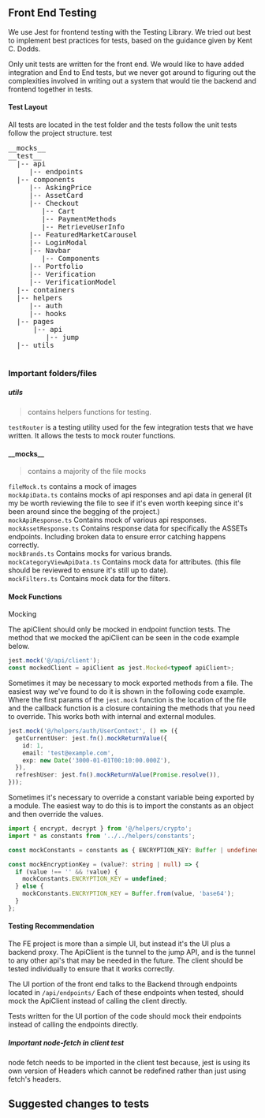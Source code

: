 ## Front End Testing

We use Jest for frontend testing with the Testing Library. We tried out best to implement best practices for tests, based on the guidance given by Kent C. Dodds.

Only unit tests are written for the front end. We would like to have added integration and End to End tests, but we never got around to figuring out the complexities involved in writing out a system that would tie the backend and frontend together in tests.

#### Test Layout

All tests are located in the test folder and the tests follow the unit tests follow the project structure.
test

<pre>
__mocks__
__test__
  |-- api
     |-- endpoints
  |-- components
     |-- AskingPrice
     |-- AssetCard
     |-- Checkout
        |-- Cart
        |-- PaymentMethods
        |-- RetrieveUserInfo
     |-- FeaturedMarketCarousel
     |-- LoginModal
     |-- Navbar
        |-- Components
     |-- Portfolio
     |-- Verification
     |-- VerificationModel
  |-- containers
  |-- helpers
     |-- auth
     |-- hooks
  |-- pages
      |-- api
         |-- jump
  |-- utils

</pre>

### Important folders/files

##### utils

> contains helpers functions for testing.

`testRouter` is a testing utility used for the few integration tests that we have written. It allows the tests to mock router functions.

#### \_\_mocks\_\_

> contains a majority of the file mocks

`fileMock.ts` contains a mock of images  
`mockApiData.ts` contains mocks of api responses and api data in general (it my be worth reviewing the file to see if it's even worth keeping since it's been around since the begging of the project.)  
`mockApiResponse.ts` Contains mock of various api responses.  
`mockAssetResponse.ts` Contains response data for specifically the ASSETs endpoints. Including broken data to ensure error catching happens correctly.  
`mockBrands.ts` Contains mocks for various brands.  
`mockCategoryViewApiData.ts` Contains mock data for attributes. (this file should be reviewed to ensure it's still up to date).  
`mockFilters.ts` Contains mock data for the filters.

#### Mock Functions

Mocking

The apiClient should only be mocked in endpoint function tests. The method that we mocked the apiClient can be seen in the code example below.

```typescript
jest.mock('@/api/client');
const mockedClient = apiClient as jest.Mocked<typeof apiClient>;
```

Sometimes it may be necessary to mock exported methods from a file. The easiest way we've found to do it is shown in the following code example. Where the first params of the `jest.mock` function is the location of the file and the callback function is a closure containing the methods that you need to override. This works both with internal and external modules.

```typescript
jest.mock('@/helpers/auth/UserContext', () => ({
  getCurrentUser: jest.fn().mockReturnValue({
    id: 1,
    email: 'test@example.com',
    exp: new Date('3000-01-01T00:10:00.000Z'),
  }),
  refreshUser: jest.fn().mockReturnValue(Promise.resolve()),
}));
```

Sometimes it's necessary to override a constant variable being exported by a module. The easiest way to do this is to import the constants as an object and then override the values.

```typescript
import { encrypt, decrypt } from '@/helpers/crypto';
import * as constants from '../../helpers/constants';

const mockConstants = constants as { ENCRYPTION_KEY: Buffer | undefined };

const mockEncryptionKey = (value?: string | null) => {
  if (value !== '' && !value) {
    mockConstants.ENCRYPTION_KEY = undefined;
  } else {
    mockConstants.ENCRYPTION_KEY = Buffer.from(value, 'base64');
  }
};
```

#### Testing Recommendation

The FE project is more than a simple UI, but instead it's the UI plus a backend proxy. The ApiClient is the tunnel to the jump API, and is the tunnel to any other api's that may be needed in the future. The client should be tested individually to ensure that it works correctly.

The UI portion of the front end talks to the Backend through endpoints located in `/api/endpoints/` Each of these endpoints when tested, should mock the ApiClient instead of calling the client directly.

Tests written for the UI portion of the code should mock their endpoints instead of calling the endpoints directly.

##### **Important** node-fetch in client test

node fetch needs to be imported in the client test because, jest is using its own version of Headers which cannot be redefined rather than just using fetch's headers.

## Suggested changes to tests
